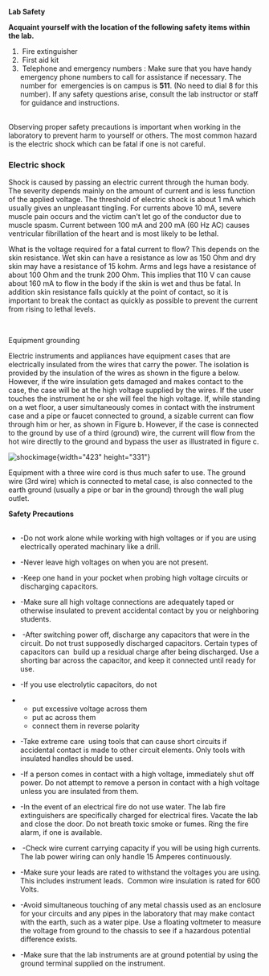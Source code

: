 **Lab Safety**


**Acquaint yourself with the location of the following safety items
within the lab.**
 

1.   Fire extinguisher
2.   First aid kit
3.   Telephone and emergency numbers : Make sure that you have handy
    emergency phone numbers to call for assistance if necessary. The
    number for  emergencies is on campus is **511**. (No need to dial 8
    for this number). If any safety questions arise, consult the lab
    instructor or staff for guidance and instructions.

\
Observing proper safety precautions is important when working in the
laboratory to prevent harm to yourself or others. The most common hazard
is the electric shock which can be fatal if one is not careful.

### Electric shock

Shock is caused by passing an electric current through the human body.
The severity depends mainly on the amount of current and is less
function of the applied voltage. The threshold of electric shock is
about 1 mA which usually gives an unpleasant tingling. For currents
above 10 mA, severe muscle pain occurs and the victim can\'t let go of
the conductor due to muscle spasm. Current between 100 mA and 200 mA (60
Hz AC) causes ventricular fibrillation of the heart and is most likely
to be lethal.

What is the voltage required for a fatal current to flow? This depends
on the skin resistance. Wet skin can have a resistance as low as 150 Ohm
and dry skin may have a resistance of 15 kohm. Arms and legs have a
resistance of about 100 Ohm and the trunk 200 Ohm. This implies that 110
V can cause about 160 mA to flow in the body if the skin is wet and thus
be fatal. In addition skin resistance falls quickly at the point of
contact, so it is important to break the contact as quickly as possible
to prevent the current from rising to lethal levels.

 

Equipment grounding

Electric instruments and appliances have equipment cases that are
electrically insulated from the wires that carry the power. The
isolation is provided by the insulation of the wires as shown in the
figure a below. However, if the wire insulation gets damaged and makes
contact to the case, the case will be at the high voltage supplied by
the wires. If the user touches the instrument he or she will feel the
high voltage. If, while standing on a wet floor, a user simultaneously
comes in contact with the instrument case and a pipe or faucet connected
to ground, a sizable current can flow through him or her, as shown in
Figure b. However, if the case is connected to the ground by use of a
third (ground) wire, the current will flow from the hot wire directly to
the ground and bypass the user as illustrated in figure c.

![shockimage](shock.gif){width="423" height="331"}

Equipment with a three wire cord is thus much safer to use. The ground
wire (3rd wire) which is connected to metal case, is also connected to
the earth ground (usually a pipe or bar in the ground) through the wall
plug outlet.

**Safety Precautions**\
 

-   -Do not work alone while working with high voltages or if you are
    using electrically operated machinary like a drill.
-   -Never leave high voltages on when you are not present.
-   -Keep one hand in your pocket when probing high voltage circuits or
    discharging capacitors.
-   -Make sure all high voltage connections are adequately taped or
    otherwise insulated to prevent accidental contact by you or
    neighboring students.
-    -After switching power off, discharge any capacitors that were in
    the circuit. Do not trust supposedly discharged capacitors. Certain
    types of capacitors can  build up a residual charge after being
    discharged. Use a shorting bar across the capacitor, and keep it
    connected until ready for use.
-   -If you use electrolytic capacitors, do not
-   -   put excessive voltage across them
    -   put ac across them
    -   connect them in reverse polarity

-   -Take extreme care  using tools that can cause short circuits if
    accidental contact is made to other circuit elements. Only tools
    with insulated handles should be used.
-   -If a person comes in contact with a high voltage, immediately shut
    off power. Do not attempt to remove a person in contact with a high
    voltage unless you are insulated from them.
-   -In the event of an electrical fire do not use water. The lab fire
    extinguishers are specifically charged for electrical fires. Vacate
    the lab and close the door. Do not breath toxic smoke or fumes. Ring
    the fire alarm, if one is available.
-    -Check wire current carrying capacity if you will be using high
    currents. The lab power wiring can only handle 15 Amperes
    continuously.
-   -Make sure your leads are rated to withstand the voltages you are
    using. This includes instrument leads.  Common wire insulation is
    rated for 600 Volts.
-   -Avoid simultaneous touching of any metal chassis used as an
    enclosure for your circuits and any pipes in the laboratory that may
    make contact with the earth, such as a water pipe. Use a floating
    voltmeter to measure the voltage from ground to the chassis to see
    if a hazardous potential difference exists.
-   -Make sure that the lab instruments are at ground potential by using
    the ground terminal supplied on the instrument.
